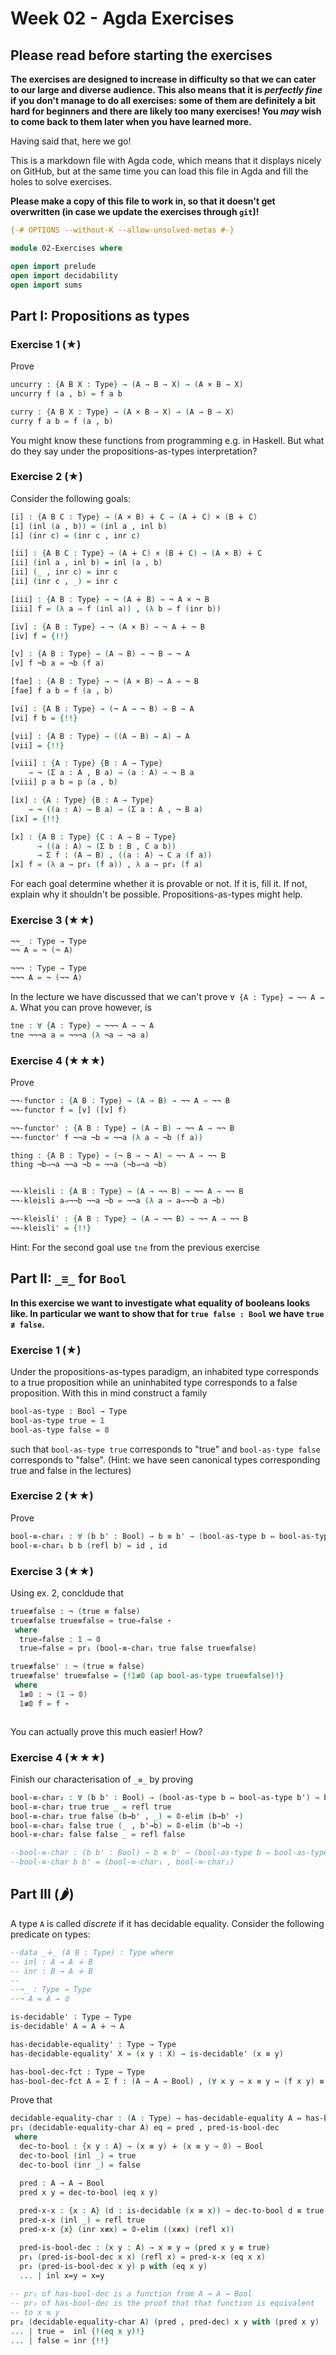 # Week 02 - Agda Exercises

## Please read before starting the exercises

**The exercises are designed to increase in difficulty so that we can cater to
our large and diverse audience. This also means that it is *perfectly fine* if
you don't manage to do all exercises: some of them are definitely a bit hard for
beginners and there are likely too many exercises! You *may* wish to come back
to them later when you have learned more.**

Having said that, here we go!

This is a markdown file with Agda code, which means that it displays nicely on
GitHub, but at the same time you can load this file in Agda and fill the holes
to solve exercises.

**Please make a copy of this file to work in, so that it doesn't get overwritten
  (in case we update the exercises through `git`)!**

```agda
{-# OPTIONS --without-K --allow-unsolved-metas #-}

module 02-Exercises where

open import prelude
open import decidability
open import sums
```

## Part I: Propositions as types


### Exercise 1 (★)

Prove
```agda
uncurry : {A B X : Type} → (A → B → X) → (A × B → X)
uncurry f (a , b) = f a b

curry : {A B X : Type} → (A × B → X) → (A → B → X)
curry f a b = f (a , b)
```
You might know these functions from programming e.g. in Haskell.
But what do they say under the propositions-as-types interpretation?


### Exercise 2 (★)

Consider the following goals:
```agda
[i] : {A B C : Type} → (A × B) ∔ C → (A ∔ C) × (B ∔ C)
[i] (inl (a , b)) = (inl a , inl b)
[i] (inr c) = (inr c , inr c)

[ii] : {A B C : Type} → (A ∔ C) × (B ∔ C) → (A × B) ∔ C
[ii] (inl a , inl b) = inl (a , b)
[ii] (_ , inr c) = inr c
[ii] (inr c , _) = inr c

[iii] : {A B : Type} → ¬ (A ∔ B) → ¬ A × ¬ B
[iii] f = (λ a → f (inl a)) , (λ b → f (inr b))

[iv] : {A B : Type} → ¬ (A × B) → ¬ A ∔ ¬ B
[iv] f = {!!}

[v] : {A B : Type} → (A → B) → ¬ B → ¬ A
[v] f ¬b a = ¬b (f a)

[fae] : {A B : Type} → ¬ (A × B) → A → ¬ B
[fae] f a b = f (a , b)

[vi] : {A B : Type} → (¬ A → ¬ B) → B → A
[vi] f b = {!!}

[vii] : {A B : Type} → ((A → B) → A) → A
[vii] = {!!}

[viii] : {A : Type} {B : A → Type}
    → ¬ (Σ a ꞉ A , B a) → (a : A) → ¬ B a
[viii] p a b = p (a , b)

[ix] : {A : Type} {B : A → Type}
    → ¬ ((a : A) → B a) → (Σ a ꞉ A , ¬ B a)
[ix] = {!!}

[x] : {A B : Type} {C : A → B → Type}
      → ((a : A) → (Σ b ꞉ B , C a b))
      → Σ f ꞉ (A → B) , ((a : A) → C a (f a))
[x] f = (λ a → pr₁ (f a)) , λ a → pr₂ (f a)
```
For each goal determine whether it is provable or not.
If it is, fill it. If not, explain why it shouldn't be possible.
Propositions-as-types might help.


### Exercise 3 (★★)

```agda
¬¬_ : Type → Type
¬¬ A = ¬ (¬ A)

¬¬¬ : Type → Type
¬¬¬ A = ¬ (¬¬ A)
```
In the lecture we have discussed that we can't  prove `∀ {A : Type} → ¬¬ A → A`.
What you can prove however, is
```agda
tne : ∀ {A : Type} → ¬¬¬ A → ¬ A
tne ¬¬¬a a = ¬¬¬a (λ ¬a → ¬a a)
```


### Exercise 4 (★★★)
Prove
```agda
¬¬-functor : {A B : Type} → (A → B) → ¬¬ A → ¬¬ B
¬¬-functor f = [v] ([v] f)

¬¬-functor' : {A B : Type} → (A → B) → ¬¬ A → ¬¬ B
¬¬-functor' f ¬¬a ¬b = ¬¬a (λ a → ¬b (f a))

thing : {A B : Type} → (¬ B → ¬ A) → ¬¬ A → ¬¬ B
thing ¬b⇒¬a ¬¬a ¬b = ¬¬a (¬b⇒¬a ¬b)


¬¬-kleisli : {A B : Type} → (A → ¬¬ B) → ¬¬ A → ¬¬ B
¬¬-kleisli a⇒¬¬b ¬¬a ¬b = ¬¬a (λ a → a⇒¬¬b a ¬b)

¬¬-kleisli' : {A B : Type} → (A → ¬¬ B) → ¬¬ A → ¬¬ B
¬¬-kleisli' = {!!}
```
Hint: For the second goal use `tne` from the previous exercise





## Part II: `_≡_` for `Bool`

**In this exercise we want to investigate what equality of booleans looks like.
In particular we want to show that for `true false : Bool` we have `true ≢ false`.**

### Exercise 1 (★)

Under the propositions-as-types paradigm, an inhabited type corresponds
to a true proposition while an uninhabited type corresponds to a false proposition.
With this in mind construct a family
```agda
bool-as-type : Bool → Type
bool-as-type true = 𝟙
bool-as-type false = 𝟘
```
such that `bool-as-type true` corresponds to "true" and
`bool-as-type false` corresponds to "false". (Hint:
we have seen canonical types corresponding true and false in the lectures)


### Exercise 2 (★★)

Prove
```agda
bool-≡-char₁ : ∀ (b b' : Bool) → b ≡ b' → (bool-as-type b ⇔ bool-as-type b')
bool-≡-char₁ b b (refl b) = id , id
```


### Exercise 3 (★★)

Using ex. 2, concldude that
```agda
true≢false : ¬ (true ≡ false)
true≢false true≡false = true⇒false ⋆
 where
  true⇒false : 𝟙 → 𝟘
  true⇒false = pr₁ (bool-≡-char₁ true false true≡false)

true≢false' : ¬ (true ≡ false)
true≢false' true≡false = {!𝟙≢𝟘 (ap bool-as-type true≡false)!}
 where
  𝟙≢𝟘 : ¬ (𝟙 → 𝟘)
  𝟙≢𝟘 f = f ⋆



```
You can actually prove this much easier! How?


### Exercise 4 (★★★)

Finish our characterisation of `_≡_` by proving
```agda
bool-≡-char₂ : ∀ (b b' : Bool) → (bool-as-type b ⇔ bool-as-type b') → b ≡ b'
bool-≡-char₂ true true _ = refl true
bool-≡-char₂ true false (b→b' , _) = 𝟘-elim (b→b' ⋆)
bool-≡-char₂ false true (_ , b'→b) = 𝟘-elim (b'→b ⋆)
bool-≡-char₂ false false _ = refl false
```

```agda
--bool-≡-char : (b b' : Bool) → b ≡ b' → (bool-as-type b ⇔ bool-as-type b')
--bool-≡-char b b' = (bool-≡-char₁ , bool-≡-char₂)
```


## Part III (🌶)
A type `A` is called *discrete* if it has decidable equality.
Consider the following predicate on types:
```agda
--data _∔_ (A B : Type) : Type where
-- inl : A → A ∔ B
-- inr : B → A ∔ B
--
--¬_ : Type → Type
--¬ A = A → 𝟘

is-decidable' : Type → Type
is-decidable' A = A ∔ ¬ A

has-decidable-equality' : Type → Type
has-decidable-equality' X = (x y : X) → is-decidable' (x ≡ y)

has-bool-dec-fct : Type → Type
has-bool-dec-fct A = Σ f ꞉ (A → A → Bool) , (∀ x y → x ≡ y ⇔ (f x y) ≡ true)
```

Prove that
```agda
decidable-equality-char : (A : Type) → has-decidable-equality A ⇔ has-bool-dec-fct A
pr₁ (decidable-equality-char A) eq = pred , pred-is-bool-dec
 where
  dec-to-bool : {x y : A} → (x ≡ y) ∔ (x ≡ y → 𝟘) → Bool
  dec-to-bool (inl _) = true
  dec-to-bool (inr _) = false

  pred : A → A → Bool
  pred x y = dec-to-bool (eq x y)
    
  pred-x-x : {x : A} (d : is-decidable (x ≡ x)) → dec-to-bool d ≡ true
  pred-x-x (inl _) = refl true
  pred-x-x {x} (inr x≢x) = 𝟘-elim ((x≢x) (refl x))

  pred-is-bool-dec : (x y : A) → x ≡ y ⇔ (pred x y ≡ true)
  pr₁ (pred-is-bool-dec x x) (refl x) = pred-x-x (eq x x) 
  pr₂ (pred-is-bool-dec x y) p with (eq x y)
  ... | inl x=y = x=y
  
-- pr₁ of has-bool-dec is a function from A → A → Bool
-- pr₂ of has-bool-dec is the proof that that function is equivalent
-- to x ≡ y
pr₂ (decidable-equality-char A) (pred , pred-dec) x y with (pred x y)
... | true =  inl {!(eq x y)!}
... | false = inr {!!}

    
```
